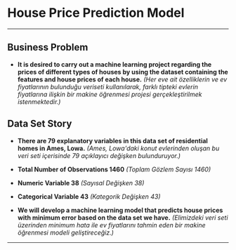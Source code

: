 # House Price Prediction Model

---

## Business Problem

- **It is desired to carry out a machine learning project regarding the prices of different types of houses by using the dataset containing the features and house prices of each house.** *(Her eve ait özelliklerin ve ev fiyatlarının bulunduğu veriseti kullanılarak, farklı tipteki evlerin fiyatlarına ilişkin bir makine öğrenmesi projesi gerçekleştirilmek istenmektedir.)*

## Data Set Story

- **There are 79 explanatory variables in this data set of residential homes in Ames, Lowa.** *(Ames, Lowa'daki konut evlerinden oluşan bu veri seti içerisinde 79 açıklayıcı değişken bulunduruyor.)*

- **Total Number of Observations 1460** *(Toplam Gözlem Sayısı 1460)*
- **Numeric Variable 38** *(Sayısal Değişken 38)*
- **Categorical Variable 43** *(Kategorik Değişken 43)*

- **We will develop a machine learning model that predicts house prices with minimum error based on the data set we have.** *(Elimizdeki veri seti üzerinden minimum hata ile ev fiyatlarını tahmin eden bir makine öğrenmesi modeli geliştireceğiz.)*

---
